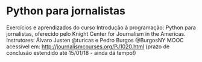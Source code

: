 # Python para jornalistas
Exercícios e aprendizados do curso Introdução à programação: Python para jornalistas, oferecido pelo Knight Center for Journalism in the Americas.
Instrutores: Álvaro Justen @turicas e Pedro Burgos @BurgosNY
MOOC acessível em: http://journalismcourses.org/PJ1020.html
(prazo de conclusão estendido até 15/01/18 - ainda dá tempo!)

